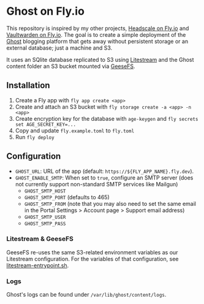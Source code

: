 # Ghost on Fly.io

[1]: https://github.com/NiklasRosenstein/headscale-fly-io
[2]: https://github.com/NiklasRosenstein/vaultwarden-fly-io
[Litestream]: https://litestream.io
[GeeseFS]: https://github.com/yandex-cloud/geesefs/
[Ghost]: https://ghost.org/

This repository is inspired by my other projects, [Headscale on Fly.io][1] and [Vaultwarden on Fly.io][2]. The goal is
to create a simple deployment of the [Ghost] blogging platform that gets away without persistent storage or an external
database; just a machine and S3.

It uses an SQlite database replicated to S3 using [Litestream] and the Ghost content folder an S3 bucket mounted via
[GeeseFS].

## Installation

1. Create a Fly app with `fly app create <app>`
2. Create and attach an S3 bucket with `fly storage create -a <app> -n <app>`
3. Create encryption key for the database with `age-keygen` and `fly secrets set AGE_SECRET_KEY=...`
4. Copy and update `fly.example.toml` to `fly.toml`
5. Run `fly deploy`

## Configuration

- `GHOST_URL`: URL of the app (default: `https://${FLY_APP_NAME}.fly.dev`).
- `GHOST_ENABLE_SMTP`: When set to `true`, configure an SMTP server (does not currently support non-standard SMTP
  services like Mailgun)
  - `GHOST_SMTP_HOST`
  - `GHOST_SMTP_PORT` (defaults to 465)
  - `GHOST_SMTP_FROM` (note that you may also need to set the same email in the Portal Settings > Account page > Support email address)
  - `GHOST_SMTP_USER`
  - `GHOST_SMTP_PASS`

### Litestream & GeeseFS

GeeseFS re-uses the same S3-related environment variables as our Litestream configuration. For the variables of that
configuration, see
[litestream-entrypoint.sh](https://github.com/NiklasRosenstein/headscale-fly-io/blob/main/headscale-fly-io/litestream-entrypoint.sh).

### Logs

Ghost's logs can be found under `/var/lib/ghost/content/logs`.
